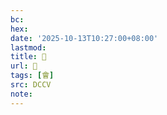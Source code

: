 ```yaml
---
bc:
hex:
date: '2025-10-13T10:27:00+08:00'
lastmod:
title: 􃨯
url: 􃨯
tags: [會]
src: DCCV
note:
---
```

